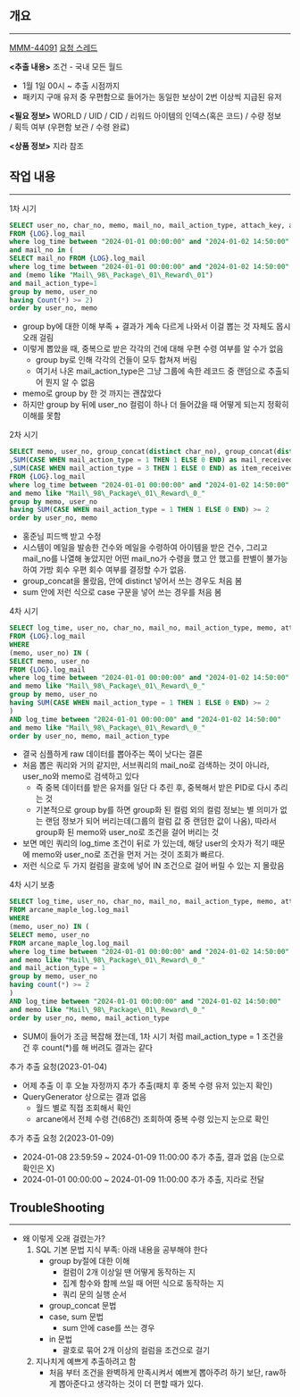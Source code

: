 ## 개요
---
[MMM-44091](https://jiradev.nexon.com/browse/MMM-44091)
[요청 스레드](https://maplem.slack.com/archives/C4SLY5ZNU/p1704170036097189)

**<추출 내용>**
조건
- 국내 모든 월드
- 1월 1일 00시 ~ 추출 시점까지
- 패키지 구매 유저 중 우편함으로 들어가는 동일한 보상이 2번 이상씩 지급된 유저

**<필요 정보>**
WORLD / UID / CID / 리워드 아이템의 인덱스(혹은 코드) / 수량 정보 / 획득 여부 (우편함 보관 / 수령 완료)

**<상품 정보>**
지라 참조

## 작업 내용
---
1차 시기
```SQL
SELECT user_no, char_no, memo, mail_no, mail_action_type, attach_key, attach_value
FROM {LOG}.log_mail
where log_time between "2024-01-01 00:00:00" and "2024-01-02 14:50:00"
and mail_no in (
SELECT mail_no FROM {LOG}.log_mail
where log_time between "2024-01-01 00:00:00" and "2024-01-02 14:50:00"
and (memo like "Mail\_98\_Package\_01\_Reward\_01") 
and mail_action_type=1
group by memo, user_no
having Count(*) >= 2)
order by user_no, memo
```
- group by에 대한 이해 부족 + 결과가 계속 다르게 나와서 이걸 뽑는 것 자체도 몹시 오래 걸림
- 이렇게 뽑았을 때, 중복으로 받은 각각의 건에 대해 우편 수령 여부를 알 수가 없음
	- group by로 인해 각각의 건들이 모두 합쳐져 버림
	- 여기서 나온 mail_action_type은 그냥 그룹에 속한 레코드 중 랜덤으로 추출되어 뭔지 알 수 없음
- memo로 group by 한 것 까지는 괜찮았다
- 하지만 group by 뒤에 user_no 컬럼이 하나 더 들어갔을 때 어떻게 되는지 정확히 이해를 못함

2차 시기
```SQL
SELECT memo, user_no, group_concat(distinct char_no), group_concat(distinct mail_no)
,SUM(CASE WHEN mail_action_type = 1 THEN 1 ELSE 0 END) as mail_received
,SUM(CASE WHEN mail_action_type = 3 THEN 1 ELSE 0 END) as item_received
FROM {LOG}.log_mail 
where log_time between "2024-01-01 00:00:00" and "2024-01-02 14:50:00"
and memo like "Mail\_98\_Package\_01\_Reward\_0_"
group by memo, user_no
having SUM(CASE WHEN mail_action_type = 1 THEN 1 ELSE 0 END) >= 2
order by user_no, memo
```
- 홍준님 피드백 받고 수정
- 시스템이 메일을 발송한 건수와 메일을 수령하여 아이템을 받은 건수, 그리고 mail_no를 나열해 놓았지만 어떤 mail_no가 수령을 했고 안 했고를 판별이 불가능 하여 가방 회수 우편 회수 여부를 결정할 수가 없음.
- group_concat을 몰랐음, 안에 distinct 넣어서 쓰는 경우도 처음 봄
- sum 안에 저런 식으로 case 구문을 넣어 쓰는 경우를 처음 봄

4차 시기
```SQL
SELECT log_time, user_no, char_no, mail_no, mail_action_type, memo, attach_key, attach_value, mail_action_type
FROM {LOG}.log_mail 
WHERE
(memo, user_no) IN (
SELECT memo, user_no
FROM {LOG}.log_mail 
where log_time between "2024-01-01 00:00:00" and "2024-01-02 14:50:00"
and memo like "Mail\_98\_Package\_01\_Reward\_0_"
group by memo, user_no
having SUM(CASE WHEN mail_action_type = 1 THEN 1 ELSE 0 END) >= 2
)
AND log_time between "2024-01-01 00:00:00" and "2024-01-02 14:50:00"
and memo like "Mail\_98\_Package\_01\_Reward\_0_"
order by user_no, memo, mail_action_type
```
- 결국 심플하게 raw 데이터를 뽑아주는 쪽이 낫다는 결론
- 처음 뽑은 쿼리와 거의 같지만, 서브쿼리의 mail_no로 검색하는 것이 아니라, user_no와 memo로 검색하고 있다
	- 즉 중복 데이터를 받은 유저를 일단 다 추린 후, 중복해서 받은 PID로 다시 추리는 것
	- 기본적으로 group by를 하면 group화 된 컬럼 외의 컬럼 정보는 별 의미가 없는 랜덤 정보가 되어 버리는데(그룹의 컬럼 값 중 랜덤한 값이 나옴), 따라서 group화 된 memo와 user_no로 조건을 걸어 버리는 것
- 보면 메인 쿼리의 log_time 조건이 뒤로 가 있는데, 해당 user의 숫자가 적기 때문에 memo와 user_no로 조건을 먼저 거는 것이 조회가 빠르다.
- 저런 식으로 두 가지 컬럼을 괄호에 넣어 IN 조건으로 걸어 버릴 수 있는 지 몰랐음

4차 시기 보충
```SQL
SELECT log_time, user_no, char_no, mail_no, mail_action_type, memo, attach_key, attach_value, mail_action_type
FROM arcane_maple_log.log_mail 
WHERE
(memo, user_no) IN (
SELECT memo, user_no
FROM arcane_maple_log.log_mail 
where log_time between "2024-01-01 00:00:00" and "2024-01-02 14:50:00"
and memo like "Mail\_98\_Package\_01\_Reward\_0_"
and mail_action_type = 1
group by memo, user_no
having count(*) >= 2
)
AND log_time between "2024-01-01 00:00:00" and "2024-01-02 14:50:00"
and memo like "Mail\_98\_Package\_01\_Reward\_0_"
order by user_no, memo, mail_action_type
```
- SUM이 들어가 조금 복잡해 졌는데, 1차 시기 처럼 mail_action_type = 1 조건을 건 후 count(\*)를 해 버려도 결과는 같다

추가 추출 요청(2023-01-04)
- 어제 추출 이 후 오늘 자정까지 추가 추출(패치 후 중복 수령 유저 있는지 확인)
- QueryGenerator 상으로는 결과 없음
	- 월드 별로 직접 조회해서 확인
	- arcane에서 전체 수령 건(68건) 조회하여 중복 수령 있는지 눈으로 확인

추가 추출 요청 2(2023-01-09)
- 2024-01-08 23:59:59 ~ 2024-01-09 11:00:00 추가 추출, 결과 없음 (눈으로 확인은 X)
- 2024-01-01 00:00:00 ~ 2024-01-09 11:00:00 추가 추출, 지라로 전달
## TroubleShooting
---
- 왜 이렇게 오래 걸렸는가?
	1. SQL 기본 문법 지식 부족: 아래 내용을 공부해야 한다
		- group by절에 대한 이해
			- 컬럼이 2개 이상일 땐 어떻게 동작하는 지
			- 집계 함수와 함께 쓰일 때 어떤 식으로 동작하는 지
			- 쿼리 문의 실행 순서
		- group_concat 문법
		- case, sum 문법
			- sum 안에 case를 쓰는 경우
		- in 문법
			- 괄호로 묶어 2개 이상의 컬럼을 조건으로 걸기
	2. 지나치게 예쁘게 추출하려고 함
		- 처음 부터 조건을 완벽하게 만족시켜서 예쁘게 뽑아주려 하기 보단, raw하게 뽑아준다고 생각하는 것이 더 편할 때가 있다.
